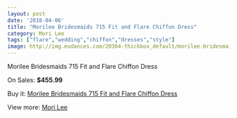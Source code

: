 ```yaml
---
layout: post
date: '2018-04-06'
title: "Morilee Bridesmaids 715 Fit and Flare Chiffon Dress"
category: Mori Lee
tags: ["flare","wedding","chiffon","dresses","style"]
image: http://img.eudances.com/20364-thickbox_default/morilee-bridesmaids-715-fit-and-flare-chiffon-dress.jpg
---
```

Morilee Bridesmaids 715 Fit and Flare Chiffon Dress

On Sales: **$455.99**
<a href="https://www.eudances.com/en/mori-lee/6110-morilee-bridesmaids-715-fit-and-flare-chiffon-dress.html"><amp-img layout="responsive" width="600" height="600" src="//img.eudances.com/20364-thickbox_default/morilee-bridesmaids-715-fit-and-flare-chiffon-dress.jpg" alt="Morilee Bridesmaids 715 Fit and Flare Chiffon Dress 0" /></a>
<a href="https://www.eudances.com/en/mori-lee/6110-morilee-bridesmaids-715-fit-and-flare-chiffon-dress.html"><amp-img layout="responsive" width="600" height="600" src="//img.eudances.com/20366-thickbox_default/morilee-bridesmaids-715-fit-and-flare-chiffon-dress.jpg" alt="Morilee Bridesmaids 715 Fit and Flare Chiffon Dress 1" /></a>
<a href="https://www.eudances.com/en/mori-lee/6110-morilee-bridesmaids-715-fit-and-flare-chiffon-dress.html"><amp-img layout="responsive" width="600" height="600" src="//img.eudances.com/20365-thickbox_default/morilee-bridesmaids-715-fit-and-flare-chiffon-dress.jpg" alt="Morilee Bridesmaids 715 Fit and Flare Chiffon Dress 2" /></a>

Buy it: [Morilee Bridesmaids 715 Fit and Flare Chiffon Dress](https://www.eudances.com/en/mori-lee/6110-morilee-bridesmaids-715-fit-and-flare-chiffon-dress.html "Morilee Bridesmaids 715 Fit and Flare Chiffon Dress")

View more: [Mori Lee](https://www.eudances.com/en/65-mori-lee "Mori Lee")